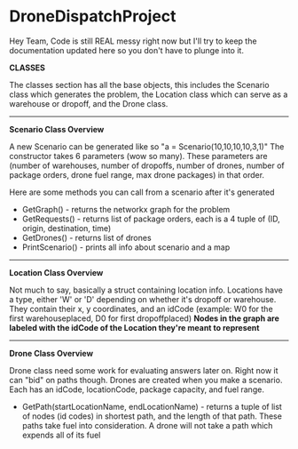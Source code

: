 # DroneDispatchProject
Hey Team, Code is still REAL messy right now but I'll try to keep the documentation updated here so you don't have to plunge into it.

**CLASSES**

The classes section has all the base objects, this includes the Scenario class which generates the problem, the Location class which can serve as a warehouse or dropoff, and the Drone class.


---


**Scenario Class Overview**

A new Scenario can be generated like so "a = Scenario(10,10,10,10,3,1)"
The constructor takes 6 parameters (wow so many). 
These parameters are (number of warehouses, number of dropoffs, number of drones, number of package orders, drone fuel range, max drone packages) in that order.

Here are some methods you can call from a scenario after it's generated

*   GetGraph() - returns the networkx graph for the problem
*   GetRequests() - returns list of package orders, each is a 4 tuple of (ID, origin, destination, time)
*   GetDrones() - returns list of drones
*   PrintScenario() - prints all info about scenario and a map


---



**Location Class Overview**

Not much to say, basically a struct containing location info. Locations have a type, either 'W' or 'D' depending on whether it's dropoff or warehouse. They contain their x, y coordinates, and an idCode (example: W0 for the first warehouseplaced, D0 for first dropoffplaced) **Nodes in the graph are labeled with the idCode of the Location they're meant to represent**

---

**Drone Class Overview**

Drone class need some work for evaluating answers later on. Right now it can "bid" on paths though. Drones are created when you make a scenario. Each has an idCode, locationCode, package capacity, and fuel range.

*   GetPath(startLocationName, endLocationName) - returns a tuple of list of nodes (id codes) in shortest path, and the length of that path. These paths take fuel into consideration. A drone will not take a path which expends all of its fuel







